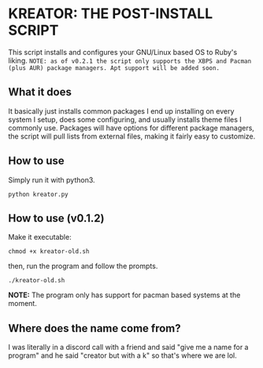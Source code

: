 # KREATOR: THE POST-INSTALL SCRIPT
This script installs and configures your GNU/Linux based OS to Ruby's liking.
```NOTE: as of v0.2.1 the script only supports the XBPS and Pacman (plus AUR) package managers. Apt support will be added soon.```

## What it does
It basically just installs common packages I end up installing on every system I setup, does some configuring, and usually installs theme files I commonly use. Packages will have options for different package managers, the script will pull lists from external files, making it fairly easy to customize.

## How to use
Simply run it with python3.

```python kreator.py```

## How to use (v0.1.2)
Make it executable:

```chmod +x kreator-old.sh```

then, run the program and follow the prompts.

```./kreator-old.sh```

**NOTE:** The program only has support for pacman based systems at the moment.

## Where does the name come from?
I was literally in a discord call with a friend and said "give me a name for a program" and he said "creator but with a k" so that's where we are lol.
